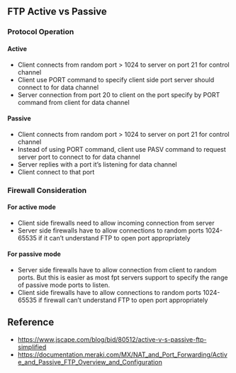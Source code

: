 ## FTP Active vs Passive
### Protocol Operation

#### Active

- Client connects from random port > 1024 to server on port 21 for control channel
- Client use PORT command to specify client side port server should connect to for data channel
- Server connection from port 20 to client on the port specify by PORT command from client for data channel

#### Passive

- Client connects from random port > 1024 to server on port 21 for control channel
- Instead of using PORT command, client use PASV command to request server port to connect to for data channel
- Server replies with a port it’s listening for data channel
- Client connect to that port

### Firewall Consideration

#### For active mode
- Client side firewalls need to allow incoming connection from server
- Server side firewalls have to allow connections to random ports 1024-65535 if it can’t understand FTP to open port appropriately

#### For passive mode
- Server side firewalls have to allow connection from client to random ports. But this is easier as most fpt servers support to specify the range of passive mode ports to listen.
- Client side firewalls have to allow connections to random ports 1024-65535 if firewall can’t understand FTP to open port appropriately

## Reference

- https://www.jscape.com/blog/bid/80512/active-v-s-passive-ftp-simplified
- https://documentation.meraki.com/MX/NAT_and_Port_Forwarding/Active_and_Passive_FTP_Overview_and_Configuration